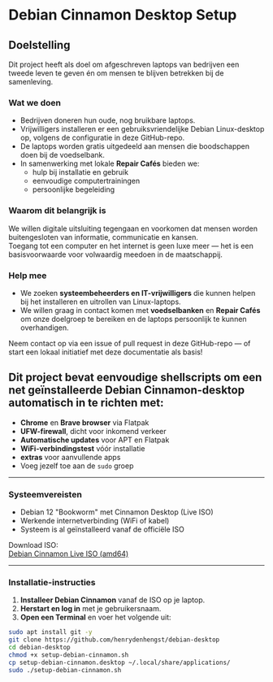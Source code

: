 
# Debian Cinnamon Desktop Setup

## Doelstelling

Dit project heeft als doel om afgeschreven laptops van bedrijven een tweede leven te geven én om mensen te blijven betrekken bij de samenleving.

### Wat we doen

- Bedrijven doneren hun oude, nog bruikbare laptops.
- Vrijwilligers installeren er een gebruiksvriendelijke Debian Linux-desktop op, volgens de configuratie in deze GitHub-repo.
- De laptops worden gratis uitgedeeld aan mensen die boodschappen doen bij de voedselbank.
- In samenwerking met lokale **Repair Cafés** bieden we:
  - hulp bij installatie en gebruik
  - eenvoudige computertrainingen
  - persoonlijke begeleiding

### Waarom dit belangrijk is

We willen digitale uitsluiting tegengaan en voorkomen dat mensen worden buitengesloten van informatie, communicatie en kansen.  
Toegang tot een computer en het internet is geen luxe meer — het is een basisvoorwaarde voor volwaardig meedoen in de maatschappij.

### Help mee

- We zoeken **systeembeheerders en IT-vrijwilligers** die kunnen helpen bij het installeren en uitrollen van Linux-laptops.
- We willen graag in contact komen met **voedselbanken** en **Repair Cafés** om onze doelgroep te bereiken en de laptops persoonlijk te kunnen overhandigen.

Neem contact op via een issue of pull request in deze GitHub-repo — of start een lokaal initiatief met deze documentatie als basis!


## Dit project bevat eenvoudige shellscripts om een net geïnstalleerde Debian Cinnamon-desktop automatisch in te richten met:

- **Chrome** en **Brave browser** via Flatpak
- **UFW-firewall**, dicht voor inkomend verkeer
- **Automatische updates** voor APT en Flatpak
- **WiFi-verbindingstest** vóór installatie
- **extras** voor aanvullende apps
- Voeg jezelf toe aan de `sudo` groep

---

### Systeemvereisten

- Debian 12 "Bookworm" met Cinnamon Desktop (Live ISO)
- Werkende internetverbinding (WiFi of kabel)
- Systeem is al geïnstalleerd vanaf de officiële ISO

Download ISO:  
[Debian Cinnamon Live ISO (amd64)](https://cdimage.debian.org/debian-cd/current-live/amd64/iso-hybrid/)

---

### Installatie-instructies

1. **Installeer Debian Cinnamon** vanaf de ISO op je laptop.
2. **Herstart en log in** met je gebruikersnaam.
3. **Open een Terminal** en voer het volgende uit:

```bash / desktop
sudo apt install git -y
git clone https://github.com/henrydenhengst/debian-desktop
cd debian-desktop
chmod +x setup-debian-cinnamon.sh
cp setup-debian-cinnamon.desktop ~/.local/share/applications/
sudo ./setup-debian-cinnamon.sh


